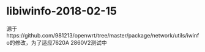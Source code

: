 # libiwinfo-2018-02-15
源于https://github.com/981213/openwrt/tree/master/package/network/utils/iwinfo的修改，为了适应7620A 2860V2测试中
